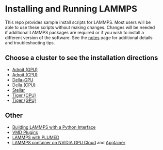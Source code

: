 # Installing and Running LAMMPS

This repo provides sample install scripts for LAMMPS. Most users will be able to use these scripts without making changes. Changes will be needed if additional LAMMPS packages are required or if you wish to install a different version of the software. See the [notes](ins/misc/notes.md) page for additional details and troubleshooting tips.

## Choose a cluster to see the installation directions

* [Adroit (GPU)](ins/adroit/scripts.md#adroit-gpu)
* [Adroit (CPU)](ins/adroit/scripts.md#adroit-cpu)
* [Della-GPU](ins/della/scripts.md#della-gpu)
* [Della (CPU)](ins/della/scripts.md#della-cpu)
* [Stellar](ins/stellar/scripts.md)
* [Tiger (CPU)](ins/tigercpu/scripts.md)
* [Tiger (GPU)](ins/tigergpu/scripts.md)

## Other
* [Building LAMMPS with a Python Interface](ins/misc/python_interface.md)  
* [VMD Plugins](ins/misc/vmd.md)  
* [LAMMPS with PLUMED](ins/della/lammps_della_plumed.sh)  
* [LAMMPS container on NVIDIA GPU Cloud](https://ngc.nvidia.com/catalog/containers/hpc:lammps) and [Apptainer](https://researchcomputing.princeton.edu/support/knowledge-base/apptainer)  

